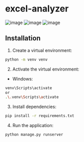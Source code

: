 # excel-analyzer
![image](https://github.com/user-attachments/assets/430fc54e-87e3-47b6-aecb-85900056bc61)
![image](https://github.com/user-attachments/assets/6ba20b0a-9356-45dc-852d-b1964cd7ed4c)
![image](https://github.com/user-attachments/assets/4447ca4e-c5e4-4919-b953-9f8b35fc95a4)








## Installation

1. Create a virtual environment:
```bash
python -m venv venv
```

2. Activate the virtual environment:
- Windows:
```bash
venv\Scripts\activate
or
.\.venv\Scripts\activate
```

3. Install dependencies:
```bash
pip install -r requirements.txt
```

4. Run the application:
```bash
python manage.py runserver
```
